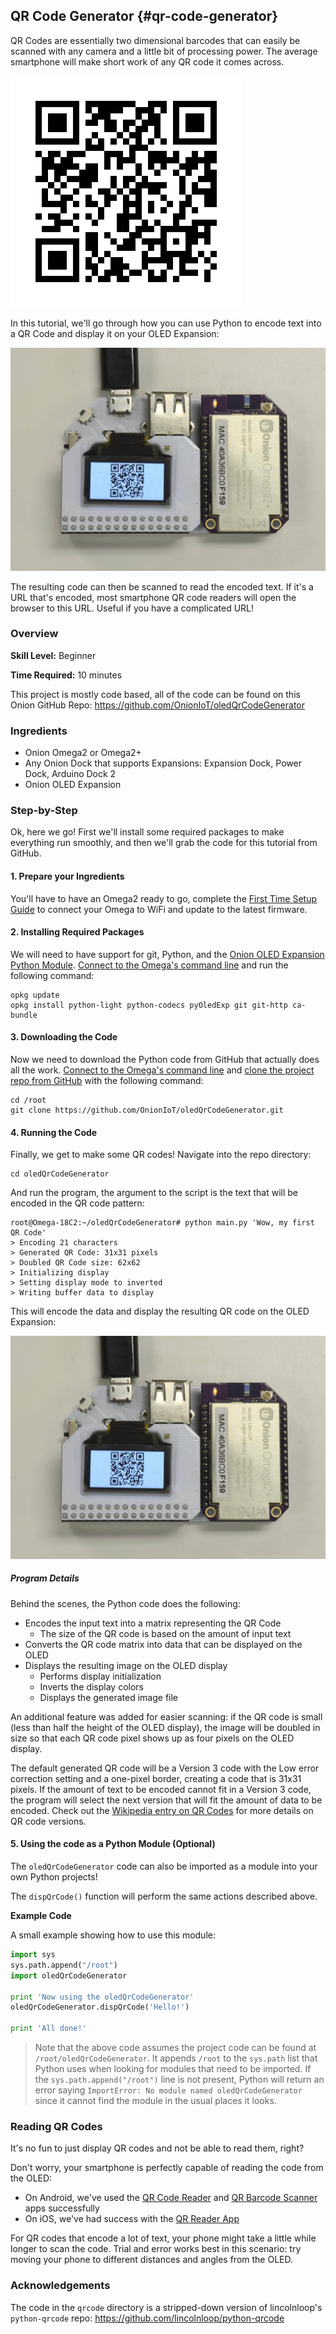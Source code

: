 ## QR Code Generator {#qr-code-generator}

QR Codes are essentially two dimensional barcodes that can easily be scanned with any camera and a little bit of processing power. The average smartphone will make short work of any QR code it comes across.

![Onion QR Code](./img/qr-code-example.png)

In this tutorial, we'll go through how you can use Python to encode text into a QR Code and display it on your OLED Expansion:

![QR Code on OLED Exp](./img/oled-qr-code-photo.jpg)

The resulting code can then be scanned to read the encoded text. If it's a URL that's encoded, most smartphone QR code readers will open the browser to this URL. Useful if you have a complicated URL!

### Overview

**Skill Level:** Beginner

**Time Required:** 10 minutes

This project is mostly code based, all of the code can be found on this Onion GitHub Repo: https://github.com/OnionIoT/oledQrCodeGenerator

### Ingredients

* Onion Omega2 or Omega2+
* Any Onion Dock that supports Expansions: Expansion Dock, Power Dock, Arduino Dock 2
* Onion OLED Expansion


### Step-by-Step

Ok, here we go! First we'll install some required packages to make everything run smoothly, and then we'll grab the code for this tutorial from GitHub.

#### 1. Prepare your Ingredients

You'll have to have an Omega2 ready to go, complete the [First Time Setup Guide](https://docs.onion.io/omega2-docs/first-time-setup.html) to connect your Omega to WiFi and update to the latest firmware.


#### 2. Installing Required Packages

We will need to have support for git, Python, and the [Onion OLED Expansion Python Module](https://wiki.onion.io/Documentation/Libraries/OLED-Expansion-Library). [Connect to the Omega's command line](https://docs.onion.io/omega2-docs/connecting-to-the-omega-terminal.html) and run the following command:

```
opkg update
opkg install python-light python-codecs pyOledExp git git-http ca-bundle
```



#### 3. Downloading the Code

Now we need to download the Python code from GitHub that actually does all the work. [Connect to the Omega's command line](https://docs.onion.io/omega2-docs/connecting-to-the-omega-terminal.html) and [clone the project repo from GitHub](https://docs.onion.io/omega2-docs/installing-and-using-git.html) with the following command:

```
cd /root
git clone https://github.com/OnionIoT/oledQrCodeGenerator.git
```


#### 4. Running the Code

Finally, we get to make some QR codes!
Navigate into the repo directory:

```
cd oledQrCodeGenerator
```

And run the program, the argument to the script is the text that will be encoded in the QR code pattern:

```
root@Omega-18C2:~/oledQrCodeGenerator# python main.py 'Wow, my first QR Code'
> Encoding 21 characters
> Generated QR Code: 31x31 pixels
> Doubled QR Code size: 62x62
> Initializing display
> Setting display mode to inverted
> Writing buffer data to display
```

This will encode the data and display the resulting QR code on the OLED Expansion:

![QR Code on OLED Exp](./img/oled-qr-code-photo.jpg)



##### Program Details

Behind the scenes, the Python code does the following:

* Encodes the input text into a matrix representing the QR Code
	* The size of the QR code is based on the amount of input text
* Converts the QR code matrix into data that can be displayed on the OLED
* Displays the resulting image on the OLED display
	* Performs display initialization
	* Inverts the display colors
	* Displays the generated image file

An additional feature was added for easier scanning: if the QR code is small (less than half the height of the OLED display), the image will be doubled in size so that each QR code pixel shows up as four pixels on the OLED display.

The default generated QR code will be a Version 3 code with the Low error correction setting and a one-pixel border, creating a code that is 31x31 pixels. If the amount of text to be encoded cannot fit in a Version 3 code, the program will select the next version that will fit the amount of data to be encoded. Check out the [Wikipedia entry on QR Codes](https://en.wikipedia.org/wiki/QR_code) for more details on QR code versions.




#### 5. Using the code as a Python Module (Optional)

The `oledQrCodeGenerator` code can also be imported as a module into your own Python projects!

The `dispQrCode()` function will perform the same actions described above.


**Example Code**

A small example showing how to use this module:
``` python
import sys
sys.path.append("/root")
import oledQrCodeGenerator

print 'Now using the oledQrCodeGenerator'
oledQrCodeGenerator.dispQrCode('Hello!')

print 'All done!'
```

> Note that the above code assumes the project code can be found at `/root/oledQrCodeGenerator`. It appends `/root` to the `sys.path` list that Python uses when looking for modules that need to be imported. If the `sys.path.append("/root")` line is not present, Python will return an error saying `ImportError: No module named oledQrCodeGenerator` since it cannot find the module in the usual places it looks.


### Reading QR Codes

It's no fun to just display QR codes and not be able to read them, right?

Don't worry, your smartphone is perfectly capable of reading the code from the OLED:

* On Android, we've used the [QR Code Reader](https://play.google.com/store/apps/details?id=tw.mobileapp.qrcode.banner) and [QR Barcode Scanner](https://play.google.com/store/apps/details?id=appinventor.ai_progetto2003.SCAN&hl=en) apps successfully
* On iOS, we've had success with the [QR Reader App](https://itunes.apple.com/us/app/qr-code-reader-and-scanner/id388175979?mt=8)

For QR codes that encode a lot of text, your phone might take a little while longer to scan the code. Trial and error works best in this scenario: try moving your phone to different distances and angles from the OLED.




### Acknowledgements

The code in the `qrcode` directory is a stripped-down version of lincolnloop's `python-qrcode` repo:
https://github.com/lincolnloop/python-qrcode
